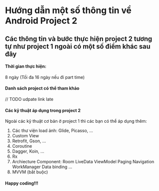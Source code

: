 # Hướng dẫn một số thông tin về Android Project 2

## Các thông tin và bước thực hiện project 2 tương tự như project 1 ngoài có một số điểm khác sau đây
#### Thời gian thực hiện:
8 ngày (Tối đa 16 ngày nếu đi part time)

#### Danh sách project có thể tham khảo
// TODO udpate link late

#### Các kỹ thuật áp dụng trong project 2
Ngoài các kỹ thuật cơ bản ở project 1 thì các bạn có thể áp dụng thêm:
1. Các thư viện load ảnh: Glide, Picasso, ... 
2. Custom View
3. Retrofit, Gson, ...
4. Coroutine
5. Dagger, Koin, ...
6. Rx
7. Archiecture Component: 
   Room
   LiveData
   ViewModel
   Paging
   Navigation
   WorkManager
   Data binding
   ...
8. MVVM (bắt buộc)

#### Happy coding!!!
